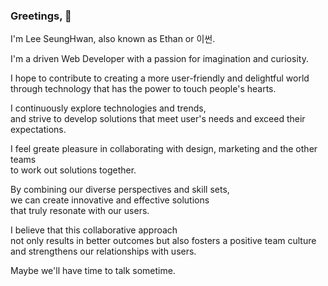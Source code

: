 ### Greetings, 👋

I'm Lee SeungHwan, also known as Ethan or 이썬.

I'm a driven Web Developer with a passion for imagination and curiosity.

I hope to contribute to creating a more user-friendly and delightful world<br/>
through technology that has the power to touch people's hearts.

I continuously explore technologies and trends,<br/>
and strive to develop solutions that meet user's needs and exceed their expectations.

I feel greate pleasure in collaborating with design, marketing and the other teams <br/>
to work out solutions together.

By combining our diverse perspectives and skill sets,<br/>
we can create innovative and effective solutions<br/>
that truly resonate with our users.

I believe that this collaborative approach <br/>
not only results in better outcomes but also fosters a positive team culture <br/>
and strengthens our relationships with users.

Maybe we'll have time to talk sometime.

<!--
**dearlsh94/dearlsh94** is a ✨ _special_ ✨ repository because its `README.md` (this file) appears on your GitHub profile.

Here are some ideas to get you started:

- 🔭 I’m currently working on ...
- 🌱 I’m currently learning ...
- 👯 I’m looking to collaborate on ...
- 🤔 I’m looking for help with ...
- 💬 Ask me about ...
- 📫 How to reach me: ...
- 😄 Pronouns: ...
- ⚡ Fun fact: ...
-->
